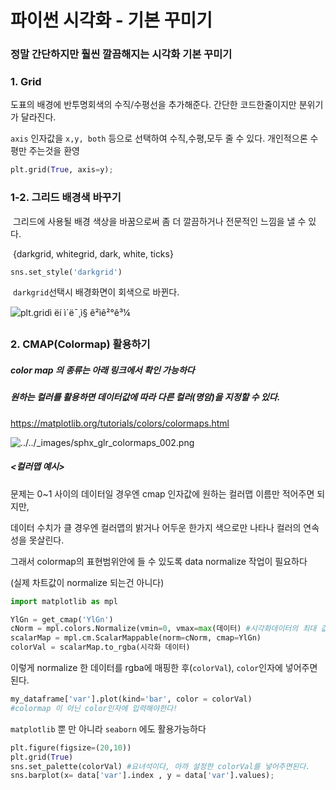 # 파이썬 시각화 - 기본 꾸미기 



### 정말 간단하지만 훨씬 깔끔해지는 시각화 기본 꾸미기 

### 

### 1. Grid

도표의 배경에 반투명회색의 수직/수평선을 추가해준다. 간단한 코드한줄이지만 분위기가 달라진다.

`axis` 인자값을  `x,y, both` 등으로 선택하여 수직,수평,모두 줄 수 있다. 개인적으론 수평만 주는것을 환영

```python
plt.grid(True, axis=y);

```



### 	1-2. 그리드 배경색 바꾸기

​		그리드에 사용될 배경 색상을 바꿈으로써 좀 더 깔끔하거나 전문적인 느낌을 낼 수 있다.

​	 	{darkgrid, whitegrid, dark, white, ticks}

```py
sns.set_style('darkgrid')
```

​													`darkgrid`선택시 배경화면이 회색으로 바뀐다.

![plt.gridì ëí ì´ë¯¸ì§ ê²ìê²°ê³¼](https://seaborn.pydata.org/_images/aesthetics_9_0.png)





### 2. CMAP(Colormap) 활용하기



##### color map 의 종류는 아래 링크에서 확인 가능하다 

##### 원하는 컬러를 활용하면 데이터값에 따라 다른 컬러(명암)을 지정할 수 있다.

<https://matplotlib.org/tutorials/colors/colormaps.html>



![../../_images/sphx_glr_colormaps_002.png](https://matplotlib.org/_images/sphx_glr_colormaps_002.png)

##### 																							<컬러맵 예시>



문제는 0~1 사이의 데이터일 경우엔 cmap 인자값에 원하는 컬러맵 이름만 적어주면 되지만,

데이터 수치가 클 경우엔 컬러맵의 밝거나 어두운 한가지 색으로만 나타나 컬러의 연속성을 못살린다.

그래서 colormap의 표현범위안에 들 수 있도록 data normalize 작업이 필요하다

(실제 차트값이 normalize 되는건 아니다)



```python
import matplotlib as mpl

YlGn = get_cmap('YlGn') 
cNorm = mpl.colors.Normalize(vmin=0, vmax=max(데이터) #시각화데이터의 최대 값(value)를 넣는다.
scalarMap = mpl.cm.ScalarMappable(norm=cNorm, cmap=YlGn)
colorVal = scalarMap.to_rgba(시각화 데이터)
```

이렇게 normalize 한 데이터를 rgba에 매핑한 후(`colorVal`),  `color`인자에 넣어주면된다.



```python
my_dataframe['var'].plot(kind='bar', color = colorVal) 
#colormap 이 아닌 color인자에 입력해야한다!                                  
```



`matplotlib` 뿐 만 아니라 `seaborn` 에도 활용가능하다



```python
plt.figure(figsize=(20,10))
plt.grid(True)
sns.set_palette(colorVal) #요녀석이다, 아까 설정한 colorVal를 넣어주면된다.
sns.barplot(x= data['var'].index , y = data['var'].values);
```

